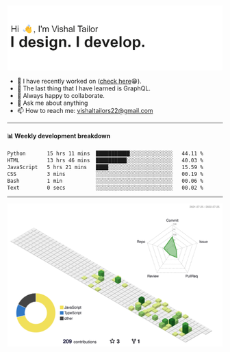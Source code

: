![Hi, I'm Vishal Tailor. I design. I develop.](https://github.com/vishaltailors/vishaltailors/blob/main/header.png?raw=true)

- 🔭 I have recently worked on ([check here](https://vishaltailor.com)😁).
- 🌱 The last thing that I have learned is GraphQL.
- 👯 Always happy to collaborate.
- 💬 Ask me about anything
- 📫 How to reach me: <a href="mailto:vishaltailors22@gmail.com">vishaltailors22@gmail.com</a>

<hr /> 
<h4>📊 Weekly development breakdown</h4>
<!--START_SECTION:waka-->

```text
Python       15 hrs 11 mins  ███████████░░░░░░░░░░░░░░   44.11 %
HTML         13 hrs 46 mins  ██████████░░░░░░░░░░░░░░░   40.03 %
JavaScript   5 hrs 21 mins   ████░░░░░░░░░░░░░░░░░░░░░   15.59 %
CSS          3 mins          ░░░░░░░░░░░░░░░░░░░░░░░░░   00.19 %
Bash         1 min           ░░░░░░░░░░░░░░░░░░░░░░░░░   00.06 %
Text         0 secs          ░░░░░░░░░░░░░░░░░░░░░░░░░   00.02 %
```

<!--END_SECTION:waka-->
<hr /> 

![](./profile-3d-contrib/profile-green-animate.svg)
